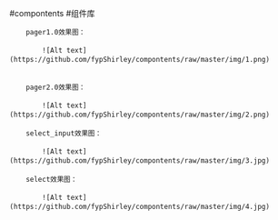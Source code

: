 #compontents
#组件库

        pager1.0效果图：

            ![Alt text](https://github.com/fypShirley/compontents/raw/master/img/1.png)


        pager2.0效果图：

            ![Alt text](https://github.com/fypShirley/compontents/raw/master/img/2.png)

        select_input效果图：

            ![Alt text](https://github.com/fypShirley/compontents/raw/master/img/3.jpg)

        select效果图：

            ![Alt text](https://github.com/fypShirley/compontents/raw/master/img/4.jpg)

